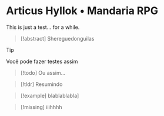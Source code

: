 # Articus Hyllok • Mandaria RPG

This is just a test... for a while.

> [!abstract] 
>  Shereguedonguilas

> [!tip] 
> Você pode fazer testes assim

> [!todo] 
> Ou assim...
> 

> [!tldr] 
> Resumindo 

> [!example] 
> blablablabla]
> 

> [!missing] 
> iiihhhh
> 

